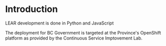 # Introduction

LEAR development is done in Python and JavaScript

The deployment for BC Government is targeted at the Province's OpenShift platform as provided by the Continuous Service Imptovement Lab.
